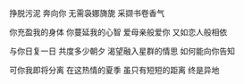 挣脱污泥
奔向你
无需袅娜旖旎
采撷书卷香气

你充盈我的身体
你蔓延我的心智
爱母亲般爱你
又如恋人般相依

与你日复一日
共度多少朝夕
渴望融入星群的情思
如何能向你告知

可你我即将分离
在这热情的夏季
虽只有短短的距离
终是异地